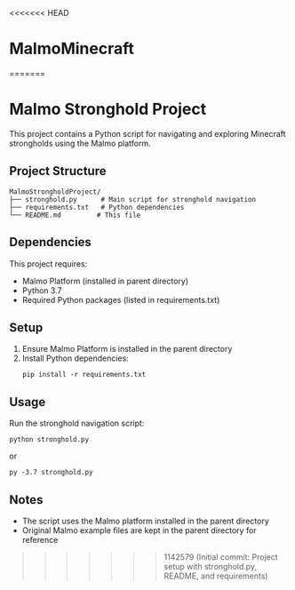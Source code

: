 <<<<<<< HEAD
# MalmoMinecraft
=======
# Malmo Stronghold Project

This project contains a Python script for navigating and exploring Minecraft strongholds using the Malmo platform.

## Project Structure

```
MalmoStrongholdProject/
├── stronghold.py      # Main script for stronghold navigation
├── requirements.txt   # Python dependencies
└── README.md         # This file
```

## Dependencies

This project requires:
- Malmo Platform (installed in parent directory)
- Python 3.7
- Required Python packages (listed in requirements.txt)

## Setup

1. Ensure Malmo Platform is installed in the parent directory
2. Install Python dependencies:
   ```
   pip install -r requirements.txt
   ```

## Usage

Run the stronghold navigation script:
```
python stronghold.py
```
or
```
py -3.7 stronghold.py
```

## Notes

- The script uses the Malmo platform installed in the parent directory
- Original Malmo example files are kept in the parent directory for reference 
>>>>>>> 1142579 (Initial commit: Project setup with stronghold.py, README, and requirements)

